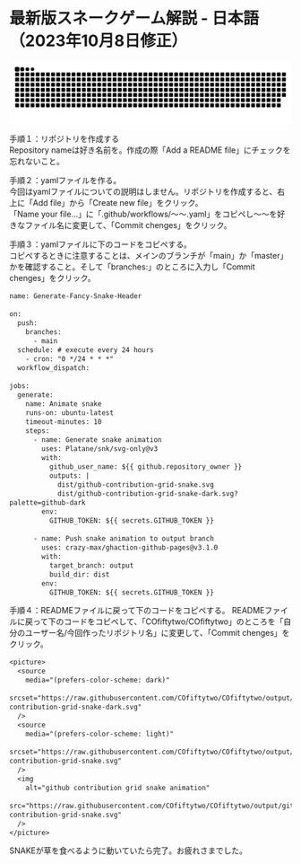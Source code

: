 # 最新版スネークゲーム解説 - 日本語（2023年10月8日修正）
<picture>
  <source
    media="(prefers-color-scheme: dark)"
    srcset="https://raw.githubusercontent.com/COfiftytwo/COfiftytwo/output/github-contribution-grid-snake-dark.svg"
  />
  <source
    media="(prefers-color-scheme: light)"
    srcset="https://raw.githubusercontent.com/COfiftytwo/COfiftytwo/output/github-contribution-grid-snake.svg"
  />
  <img
    alt="github contribution grid snake animation"
    src="https://raw.githubusercontent.com/COfiftytwo/COfiftytwo/output/github-contribution-grid-snake.svg"
  />
</picture>


手順１：リポジトリを作成する<br>
Repository nameは好き名前を。作成の際「Add a README file」にチェックを忘れないこと。
<br>

手順２：yamlファイルを作る。<br>
今回はyamlファイルについての説明はしません。リポジトリを作成すると、右上に「Add file」から「Create new file」をクリック。<br>
「Name your file...」に「.github/workflows/～～.yaml」をコピペし～～を好きなファイル名に変更して、「Commit chenges」をクリック。
<br>

手順３：yamlファイルに下のコードをコピペする。<br>
コピぺするときに注意することは、メインのブランチが「main」か「master」かを確認すること。そして「branches:」のところに入力し「Commit chenges」をクリック。
<br>

```
name: Generate-Fancy-Snake-Header

on: 
  push:
    branches:
      - main
  schedule: # execute every 24 hours
    - cron: "0 */24 * * *"
  workflow_dispatch:

jobs:
  generate:
    name: Animate snake
    runs-on: ubuntu-latest
    timeout-minutes: 10
    steps:
      - name: Generate snake animation
        uses: Platane/snk/svg-only@v3
        with:
          github_user_name: ${{ github.repository_owner }}
          outputs: |
            dist/github-contribution-grid-snake.svg
            dist/github-contribution-grid-snake-dark.svg?palette=github-dark
        env:
          GITHUB_TOKEN: ${{ secrets.GITHUB_TOKEN }}
          
      - name: Push snake animation to output branch
        uses: crazy-max/ghaction-github-pages@v3.1.0
        with:
          target_branch: output
          build_dir: dist
        env:
          GITHUB_TOKEN: ${{ secrets.GITHUB_TOKEN }}
```
手順４：READMEファイルに戻って下のコードをコピペする。
READMEファイルに戻って下のコードをコピペして、「COfiftytwo/COfiftytwo」のところを「自分のユーザー名/今回作ったリポジトリ名」に変更して、「Commit chenges」をクリック。
```
<picture>
  <source
    media="(prefers-color-scheme: dark)"
    srcset="https://raw.githubusercontent.com/COfiftytwo/COfiftytwo/output/github-contribution-grid-snake-dark.svg"
  />
  <source
    media="(prefers-color-scheme: light)"
    srcset="https://raw.githubusercontent.com/COfiftytwo/COfiftytwo/output/github-contribution-grid-snake.svg"
  />
  <img
    alt="github contribution grid snake animation"
    src="https://raw.githubusercontent.com/COfiftytwo/COfiftytwo/output/github-contribution-grid-snake.svg"
  />
</picture>
```
SNAKEが草を食べるように動いていたら完了。お疲れさまでした。
